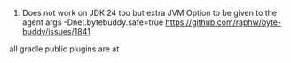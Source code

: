 1. Does not work on JDK 24 too but extra JVM Option to be given to the agent args -Dnet.bytebuddy.safe=true
   https://github.com/raphw/byte-buddy/issues/1841

all gradle public plugins are at

